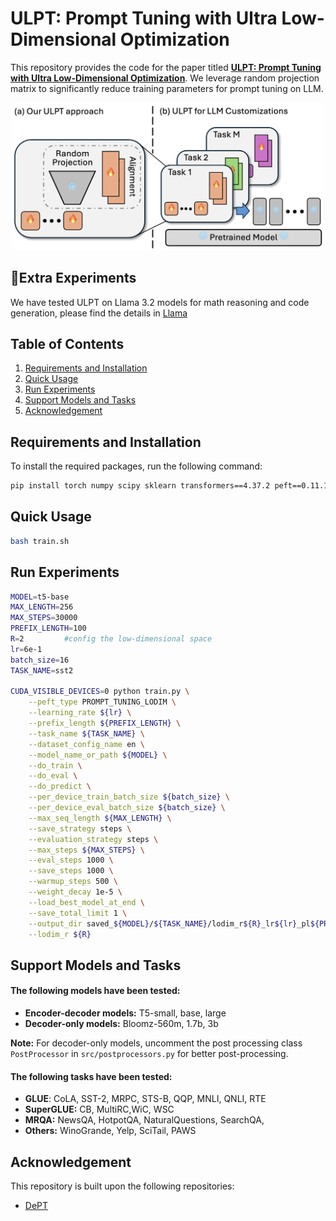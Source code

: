 # ULPT: Prompt Tuning with Ultra Low-Dimensional Optimization

This repository provides the code for the paper titled **[ULPT: Prompt Tuning with Ultra Low-Dimensional Optimization](https://arxiv.org/abs/2502.04501)**. We leverage random projection matrix to significantly reduce training parameters for prompt tuning on LLM. 

<p align="center">
  <img src="ulpt.png" width="500">
  <br />
</p>

## 🚀Extra Experiments
We have tested ULPT on Llama 3.2 models for math reasoning and code generation, please find the details in [Llama](Llama)

## Table of Contents
1. [Requirements and Installation](#requirements-and-installation)
2. [Quick Usage](#quick-usage)
3. [Run Experiments](#run-experiments)
4. [Support Models and Tasks](#support-models-and-tasks)
5. [Acknowledgement](#acknowledgement)

## Requirements and Installation

To install the required packages, run the following command:

```bash
pip install torch numpy scipy sklearn transformers==4.37.2 peft==0.11.1 datasets==2.16.1 accelerate==0.33.0
```

## Quick Usage
```bash
bash train.sh
```


## Run Experiments

```bash
MODEL=t5-base
MAX_LENGTH=256
MAX_STEPS=30000
PREFIX_LENGTH=100
R=2         #config the low-dimensional space
lr=6e-1
batch_size=16
TASK_NAME=sst2

CUDA_VISIBLE_DEVICES=0 python train.py \
    --peft_type PROMPT_TUNING_LODIM \
    --learning_rate ${lr} \
    --prefix_length ${PREFIX_LENGTH} \
    --task_name ${TASK_NAME} \
    --dataset_config_name en \
    --model_name_or_path ${MODEL} \
    --do_train \
    --do_eval \
    --do_predict \
    --per_device_train_batch_size ${batch_size} \
    --per_device_eval_batch_size ${batch_size} \
    --max_seq_length ${MAX_LENGTH} \
    --save_strategy steps \
    --evaluation_strategy steps \
    --max_steps ${MAX_STEPS} \
    --eval_steps 1000 \
    --save_steps 1000 \
    --warmup_steps 500 \
    --weight_decay 1e-5 \
    --load_best_model_at_end \
    --save_total_limit 1 \
    --output_dir saved_${MODEL}/${TASK_NAME}/lodim_r${R}_lr${lr}_pl${PREFIX_LENGTH}_st${MAX_STEPS}_bs${batch_size}_ml${MAX_LENGTH} \
    --lodim_r ${R}
```

## Support Models and Tasks

#### The following models have been tested:
- **Encoder-decoder models:** T5-small, base, large
- **Decoder-only models:** Bloomz-560m, 1.7b, 3b

**Note:** For decoder-only models, uncomment the post processing class `PostProcessor` in `src/postprocessors.py` for better post-processing.

#### The following tasks have been tested:
- **GLUE**: CoLA, SST-2, MRPC, STS-B, QQP, MNLI, QNLI, RTE
- **SuperGLUE:** CB, MultiRC,WiC, WSC
- **MRQA:** NewsQA, HotpotQA, NaturalQuestions, SearchQA, 
- **Others:** WinoGrande, Yelp, SciTail, PAWS


## Acknowledgement

This repository is built upon the following repositories:
- [DePT](https://github.com/ZhengxiangShi/DePT)
